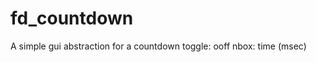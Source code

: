 # fd_countdown 



 

 

A simple gui abstraction for a countdown
toggle: ooff
nbox: time (msec)


 
